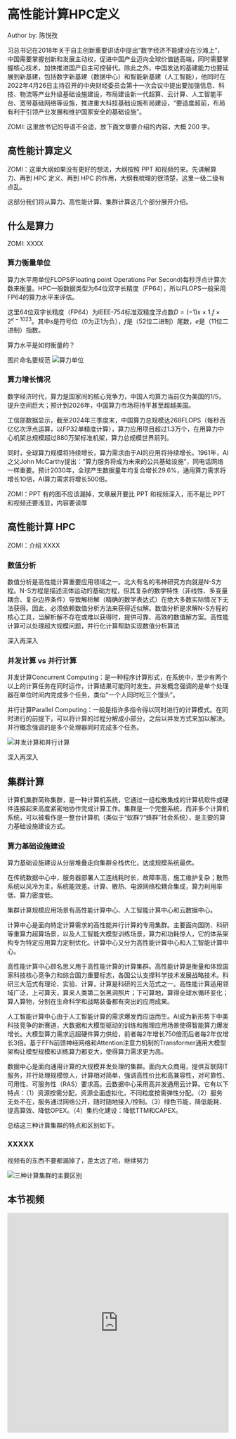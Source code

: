 <!--Copyright © ZOMI 适用于[License](https://github.com/Infrasys-AI/AIInfra)版权许可-->

# 高性能计算HPC定义

Author by: 陈悦孜

习总书记在2018年关于自主创新重要讲话中提出“数字经济不能建设在沙滩上”，中国需要掌握创新和发展主动权，促进中国产业迈向全球价值链高端，同时需要掌握核心技术，加快推进国产自主可控替代。除此之外，中国发达的基建能力也要延展到新基建，包括数字新基建（数据中心）和智能新基建（人工智能），他同时在2022年4月26日主持召开的中央财经委员会第十一次会议中提出要加强信息、科技、物流等产业升级基础设施建设，布局建设新一代超算、云计算、人工智能平台、宽带基础网络等设施，推进重大科技基础设施布局建设，“要适度超前，布局有利于引领产业发展和维护国家安全的基础设施”。
>>>>>>>>>>>>>>>
ZOMI: 这里放书记的导语不合适，放下面文章要介绍的内容，大概 200 字。

## 高性能计算定义

>>>>>>>>>>>>>>>
ZOMI：这里大纲如果没有更好的想法，大纲按照 PPT 和视频的来。先讲解算力、再到 HPC 定义、再到 HPC 的作用，大纲我梳理的很清楚，这里一级二级有点乱。

这部分我们将从算力、高性能计算、集群计算这几个部分展开介绍。

## 什么是算力

>>>>>>>>>>>>>>>>
ZOMI: XXXX

### 算力衡量单位

算力水平用单位FLOPS(Floating point Operations Per Second)每秒浮点计算次数来衡量。HPC一般数据类型为64位双字长精度（FP64），所以FLOPS一般采用FP64的算力水平来评估。

这里64位双字长精度（FP64）为IEEE-754标准双精度浮点数$D = (-1)s \times 1.f \times 2^{e-1023}$。其中$s$是符号位（0为正1为负），$f$是（52位二进制）尾数，$e$是（11位二进制）指数。

算力水平是如何衡量的？

>>>>>>>>>>>>>>>>
图片命名要规范
![算力单位](images/howtocalculate.png)

### 算力增长情况

数字经济时代，算力是国家间的核心竞争力，中国人均算力当前仅为美国的1/5，提升空间巨大；预计到2026年，中国算力市场将持平甚至超越美国。

工信部数据显示，截至2024年三季度末，中国算力总规模达268FLOPS（每秒百亿亿次浮点运算，以FP32单精度计算），算力应用项目超过1.3万个，在用算力中心机架总规模超过880万架标准机架，算力总规模世界前列。

同时，全球算力规模将持续增长，算力需求由于AI的应用将持续增长。1961年，AI之父John McCarthy提出：“算力服务将成为未来的公共基础设施”，同电话网络一样重要。预计2030年，全球产生数据量年均复合增长29.6%，通用算力需求将增长10倍，AI算力需求将增长500倍。

>>>>>>>>>>>>>>>>
ZOMI：PPT 有的图不应该漏掉，文章展开要比 PPT 和视频深入，而不是比 PPT 和视频还要浅显，内容要读厚

## 高性能计算 HPC

>>>>>>>>>>>>>>>>
ZOMI：介绍 XXXX

### 数值分析

数值分析是高性能计算重要应用领域之一。北大有名的韦神研究方向就是N-S方程。N-S方程是描述流体运动的基础方程，但其复杂的数学特性（非线性、多变量耦合、复杂边界条件）导致解析解（精确的数学表达式）在绝大多数实际情况下无法获得。因此，必须依赖数值分析方法来获得近似解。数值分析是求解N-S方程的核心工具，当解析解不存在或难以获得时，提供可靠、高效的数值解方案。高性能计算可以处理超大规模问题，并行化计算帮助实现数值分析算法

>>>>>>>>>>>>>>>>
深入再深入

### 并发计算 vs 并行计算

并发计算Concurrent Computing：是一种程序计算形式，在系统中，至少有两个以上的计算任务在同时运作，计算结果可能同时发生。并发概念强调的是单个处理器在单位时间内完成多个任务，类似“一个人同时吃三个馒头”。

并行计算Parallel Computing：一般是指许多指令得以同时进行的计算模式。在同时进行的前提下，可以将计算的过程分解成小部分，之后以并发方式来加以解决。并行概念强调的是多个处理器同时完成多个任务。

![并发计算和并行计算](images/parallelandconcurrent.png)

>>>>>>>>>>>>>>>>
深入再深入

## 集群计算

计算机集群简称集群，是一种计算机系统，它通过一组松散集成的计算机软件或硬件连接起来高度紧密地协作完成计算工作。集群是一个完整系统，而非多个计算机系统，可以被看作是一整台计算机（类似于“蚁群”/“蜂群”社会系统），是主要的算力基础设施建设方式。

### 算力基础设施建设

算力基础设施建设从分层堆叠走向集群全栈优化，达成规模系统最优。

在传统数据中心中，服务器部署人工连线耗时长，故障率高，施工维护复杂；散热系统以风冷为主，系统能效差。计算、散热、电源网络松耦合集成，算力利用率低、算力密度低。

集群计算规模应用场景有高性能计算中心、人工智能计算中心和云数据中心。

计算中心是面向特定计算需求的高性能并行计算的专用集群。主要面向国防、科研等重算力超算场景，以及人工智能大模型训练场景，算力和功耗惊人，它的体系架构专为特定应用算力定制优化。计算中心又分为高性能计算中心和人工智能计算中心。

高性能计算中心顾名思义用于高性能计算的计算集群。高性能计算是衡量和体现国家科技核心竞争力和综合国力重要标志，各国公认支撑科学技术发展战略技术。科研三大范式有理论、实验、计算，计算是科研的三大范式之一。高性能计算适用领域广泛，上可算天，算来人类第二张黑洞照片；下可算地，算得全球水循环变化；算人算物，分别在生命科学和战略装备都有突出的应用成果。

人工智能计算中心由于人工智能计算的需求爆发而应运而生。AI成为新形势下中美科技竞争的新赛道，大数据和大模型驱动的训练和推理应用场景使得智能算力爆发增长。大模型算力需求远超硬件算力供给，前者每2年增长750倍而后者每2年仅增长3倍。基于FFN前馈神经网络和Attention注意力机制的Transformer通用大模型架构让模型规模和训练算力都变大，使得算力需求更为高。

数据中心是面向通用计算的大规模并发处理的集群。面向大众商用，提供互联网IT服务，并行处理规模惊人，计算相对简单，强调高性价比和高兼容性，对可靠性、可用性、可服务性（RAS）要求高。云数据中心采用高并发通用云计算。它有以下特点：（1）资源按需分配，资源全面虚拟化，不同粒度按需弹性分配。（2）服务无处不在，服务通过网络公开，随时随地接入/控制。（3）绿色节能，降低能耗、提高算效、降低OPEX。（4）集约化建设：降低TTM和CAPEX。

总结这三种计算集群的特点和区别如下。

### XXXXX

>>>>>>>>>>>>>>>>
视频有的东西不要都漏掉了，差太远了哈，继续努力

![三种计算集群的主要区别](images/diff.png)

## 本节视频

<html>
<iframe src="https://player.bilibili.com/player.html?isOutside=true&aid=776857139&bvid=BV1r14y1w7hG&cid=937441251&p=1&as_wide=1&high_quality=1&danmaku=0&t=30&autoplay=0" width="100%" height="500" scrolling="no" border="0" frameborder="no" framespacing="0" allowfullscreen="true"> </iframe>
</html>
